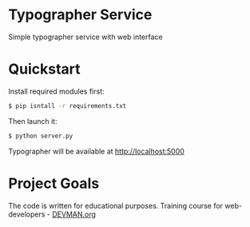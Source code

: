 # Typographer Service

Simple typographer service with web interface

# Quickstart

Install required modules first:

```bash
$ pip isntall -r requirements.txt
```

Then launch it:

```bash
$ python server.py
```

Typographer will be available at [http://localhost:5000]()

# Project Goals

The code is written for educational purposes. Training course for web-developers - [DEVMAN.org](https://devman.org)
